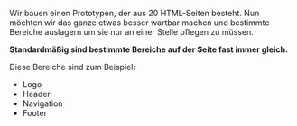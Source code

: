 Wir bauen einen Prototypen, der aus 20 HTML-Seiten besteht. Nun möchten wir das ganze etwas besser wartbar machen und bestimmte Bereiche auslagern um sie nur an einer Stelle pflegen zu müssen.

**Standardmäßig sind bestimmte Bereiche auf der Seite fast immer gleich.** 

Diese Bereiche sind zum Beispiel: 

* Logo
* Header
* Navigation
* Footer